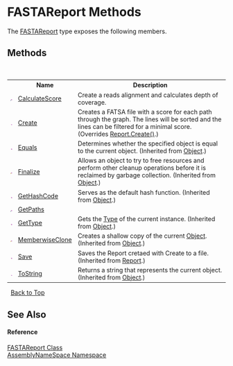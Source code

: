 # FASTAReport Methods
 

The <a href="7ddb05a9-2052-2270-9503-56670c695889">FASTAReport</a> type exposes the following members.


## Methods
&nbsp;<table><tr><th></th><th>Name</th><th>Description</th></tr><tr><td>![Private method](media/privmethod.gif "Private method")</td><td><a href="de13b779-940c-9aab-ba86-d114bb6ea0fc">CalculateScore</a></td><td>
Create a reads alignment and calculates depth of coverage.</td></tr><tr><td>![Public method](media/pubmethod.gif "Public method")</td><td><a href="9c618289-9630-a2af-78f7-fc58a749fb04">Create</a></td><td>
Creates a FATSA file with a score for each path through the graph. The lines will be sorted and the lines can be filtered for a minimal score.
 (Overrides <a href="ea0185b6-1e1b-29f4-90d9-3a432f4f8a18">Report.Create()</a>.)</td></tr><tr><td>![Public method](media/pubmethod.gif "Public method")</td><td><a href="http://msdn2.microsoft.com/en-us/library/bsc2ak47" target="_blank">Equals</a></td><td>
Determines whether the specified object is equal to the current object.
 (Inherited from <a href="http://msdn2.microsoft.com/en-us/library/e5kfa45b" target="_blank">Object</a>.)</td></tr><tr><td>![Protected method](media/protmethod.gif "Protected method")</td><td><a href="http://msdn2.microsoft.com/en-us/library/4k87zsw7" target="_blank">Finalize</a></td><td>
Allows an object to try to free resources and perform other cleanup operations before it is reclaimed by garbage collection.
 (Inherited from <a href="http://msdn2.microsoft.com/en-us/library/e5kfa45b" target="_blank">Object</a>.)</td></tr><tr><td>![Public method](media/pubmethod.gif "Public method")</td><td><a href="http://msdn2.microsoft.com/en-us/library/zdee4b3y" target="_blank">GetHashCode</a></td><td>
Serves as the default hash function.
 (Inherited from <a href="http://msdn2.microsoft.com/en-us/library/e5kfa45b" target="_blank">Object</a>.)</td></tr><tr><td>![Private method](media/privmethod.gif "Private method")</td><td><a href="4bcbebdc-b661-6a63-f94e-806b3b2eb7f7">GetPaths</a></td><td /></tr><tr><td>![Public method](media/pubmethod.gif "Public method")</td><td><a href="http://msdn2.microsoft.com/en-us/library/dfwy45w9" target="_blank">GetType</a></td><td>
Gets the <a href="http://msdn2.microsoft.com/en-us/library/42892f65" target="_blank">Type</a> of the current instance.
 (Inherited from <a href="http://msdn2.microsoft.com/en-us/library/e5kfa45b" target="_blank">Object</a>.)</td></tr><tr><td>![Protected method](media/protmethod.gif "Protected method")</td><td><a href="http://msdn2.microsoft.com/en-us/library/57ctke0a" target="_blank">MemberwiseClone</a></td><td>
Creates a shallow copy of the current <a href="http://msdn2.microsoft.com/en-us/library/e5kfa45b" target="_blank">Object</a>.
 (Inherited from <a href="http://msdn2.microsoft.com/en-us/library/e5kfa45b" target="_blank">Object</a>.)</td></tr><tr><td>![Public method](media/pubmethod.gif "Public method")</td><td><a href="84080f1a-0eee-ed54-70d5-0b294687b414">Save</a></td><td>
Saves the Report cretaed with Create to a file.
 (Inherited from <a href="ae91a2a7-5d17-addb-6ef9-4835d6f3d235">Report</a>.)</td></tr><tr><td>![Public method](media/pubmethod.gif "Public method")</td><td><a href="http://msdn2.microsoft.com/en-us/library/7bxwbwt2" target="_blank">ToString</a></td><td>
Returns a string that represents the current object.
 (Inherited from <a href="http://msdn2.microsoft.com/en-us/library/e5kfa45b" target="_blank">Object</a>.)</td></tr></table>&nbsp;
<a href="#fastareport-methods">Back to Top</a>

## See Also


#### Reference
<a href="7ddb05a9-2052-2270-9503-56670c695889">FASTAReport Class</a><br /><a href="6bcc80ef-5cfd-db5f-1eb2-7297d1c16397">AssemblyNameSpace Namespace</a><br />